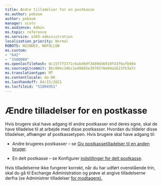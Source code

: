 ```yaml
---
title: Ændre tilladelser for en postkasse
ms.author: pebaum
author: pebaum
manager: scotv
ms.audience: Admin
ms.topic: reference
ms.service: o365-administration
localization_priority: Normal
ROBOTS: NOINDEX, NOFOLLOW
ms.custom:
- "642"
- "3500009"
ms.openlocfilehash: 0c15f7f3771c6abd69f3489d46910f43f6afb904
ms.sourcegitcommit: 8bc60ec34bc1e40685e3976576e04a2623f63a7c
ms.translationtype: MT
ms.contentlocale: da-DK
ms.lasthandoff: 04/15/2021
ms.locfileid: "51804951"
---
```

# <a name="changing-permissions-on-a-mailbox"></a>Ændre tilladelser for en postkasse

Hvis brugere skal have adgang til andre postkasser end deres egne, skal de have tilladelse til at arbejde med disse postkasser. Hvordan du tildeler disse tilladelser, afhænger af postkassetypen. Hvis brugere skal have adgang til:
  
- Andre brugeres postkasser – se [Giv postkassetilladelser til en anden bruger](https://docs.microsoft.com/microsoft-365/admin/add-users/give-mailbox-permissions-to-another-user).
    
- En delt postkasse – se Konfigurer [indstillinger for delt postkasse](https://docs.microsoft.com/microsoft-365/admin/email/configure-a-shared-mailbox#add-or-remove-members).
    
Hvis tilladelserne ikke fungerer korrekt, når du har udført ovenstående trin, skal du gå til Exchange Administration og prøve at angive tilladelserne derfra (se Administrer tilladelser [for modtagere).](https://technet.microsoft.com/library/jj919240%28v=exchg.150%29.aspx)
  
